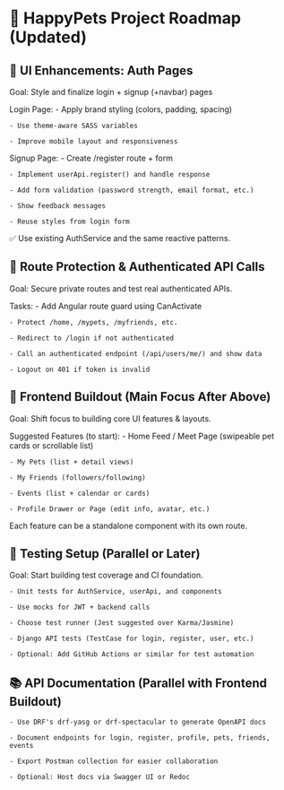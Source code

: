 # 🧭 HappyPets Project Roadmap (Updated)

## 🎨 UI Enhancements: Auth Pages

Goal: Style and finalize login + signup (+navbar) pages

Login Page:
    - Apply brand styling (colors, padding, spacing)

    - Use theme-aware SASS variables

    - Improve mobile layout and responsiveness

Signup Page:
    - Create /register route + form

    - Implement userApi.register() and handle response

    - Add form validation (password strength, email format, etc.)

    - Show feedback messages

    - Reuse styles from login form

✅ Use existing AuthService and the same reactive patterns.

## 🔐 Route Protection & Authenticated API Calls

Goal: Secure private routes and test real authenticated APIs.

Tasks:
    - Add Angular route guard using CanActivate

    - Protect /home, /mypets, /myfriends, etc.

    - Redirect to /login if not authenticated

    - Call an authenticated endpoint (/api/users/me/) and show data

    - Logout on 401 if token is invalid

## 🧼 Frontend Buildout (Main Focus After Above)

Goal: Shift focus to building core UI features & layouts.

Suggested Features (to start):
    - Home Feed / Meet Page (swipeable pet cards or scrollable list)

    - My Pets (list + detail views)

    - My Friends (followers/following)

    - Events (list + calendar or cards)

    - Profile Drawer or Page (edit info, avatar, etc.)

Each feature can be a standalone component with its own route.

## 🧪 Testing Setup (Parallel or Later)

Goal: Start building test coverage and CI foundation.

    - Unit tests for AuthService, userApi, and components

    - Use mocks for JWT + backend calls

    - Choose test runner (Jest suggested over Karma/Jasmine)

    - Django API tests (TestCase for login, register, user, etc.)

    - Optional: Add GitHub Actions or similar for test automation

## 📚 API Documentation (Parallel with Frontend Buildout)

    - Use DRF's drf-yasg or drf-spectacular to generate OpenAPI docs

    - Document endpoints for login, register, profile, pets, friends, events

    - Export Postman collection for easier collaboration

    - Optional: Host docs via Swagger UI or Redoc
